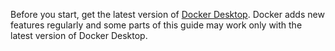Before you start, get the latest version of [Docker Desktop](../../get-docker.md). Docker adds new features regularly and some parts of this guide may work only with the latest version of Docker Desktop.